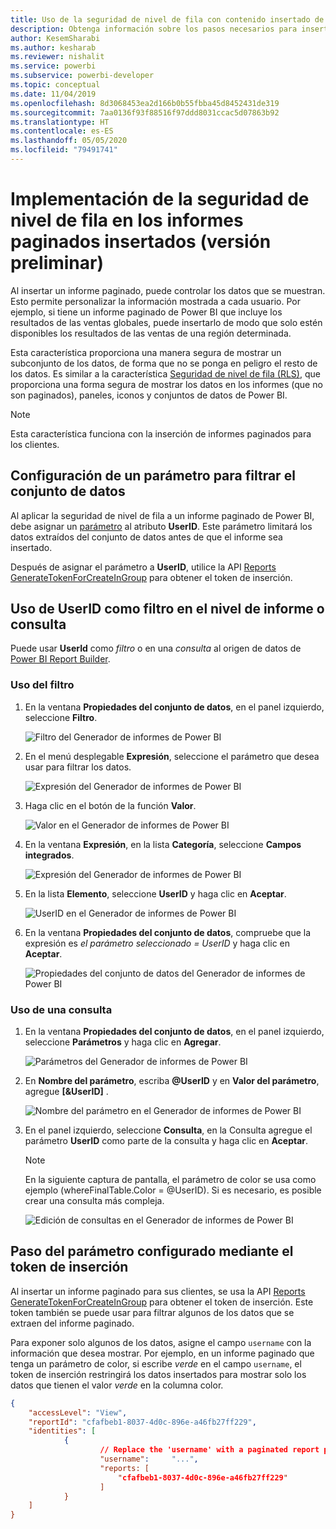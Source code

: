 ```yaml
---
title: Uso de la seguridad de nivel de fila con contenido insertado de Power BI
description: Obtenga información sobre los pasos necesarios para insertar contenido de Power BI en su aplicación.
author: KesemSharabi
ms.author: kesharab
ms.reviewer: nishalit
ms.service: powerbi
ms.subservice: powerbi-developer
ms.topic: conceptual
ms.date: 11/04/2019
ms.openlocfilehash: 8d3068453ea2d166b0b55fbba45d8452431de319
ms.sourcegitcommit: 7aa0136f93f88516f97ddd8031ccac5d07863b92
ms.translationtype: HT
ms.contentlocale: es-ES
ms.lasthandoff: 05/05/2020
ms.locfileid: "79491741"
---
```

# <a name="implementing-row-level-security-in-embedded-paginated-reports-preview"></a>Implementación de la seguridad de nivel de fila en los informes paginados insertados (versión preliminar)

Al insertar un informe paginado, puede controlar los datos que se muestran. Esto permite personalizar la información mostrada a cada usuario. Por ejemplo, si tiene un informe paginado de Power BI que incluye los resultados de las ventas globales, puede insertarlo de modo que solo estén disponibles los resultados de las ventas de una región determinada.

Esta característica proporciona una manera segura de mostrar un subconjunto de los datos, de forma que no se ponga en peligro el resto de los datos. Es similar a la característica [Seguridad de nivel de fila (RLS)](embedded-row-level-security.md), que proporciona una forma segura de mostrar los datos en los informes (que no son paginados), paneles, iconos y conjuntos de datos de Power BI.  

> [!NOTE]
> Esta característica funciona con la inserción de informes paginados para los clientes.

## <a name="configuring-a-parameter-to-filter-the-dataset"></a>Configuración de un parámetro para filtrar el conjunto de datos

Al aplicar la seguridad de nivel de fila a un informe paginado de Power BI, debe asignar un [parámetro](../../paginated-reports/report-builder-parameters.md) al atributo **UserID**. Este parámetro limitará los datos extraídos del conjunto de datos antes de que el informe sea insertado.

Después de asignar el parámetro a **UserID**, utilice la API [Reports GenerateTokenForCreateInGroup](https://docs.microsoft.com/rest/api/power-bi/embedtoken/reports_generatetokenforcreateingroup) para obtener el token de inserción.

## <a name="use-userid-as-a-filter-at-report-or-query-level"></a>Uso de UserID como filtro en el nivel de informe o consulta

Puede usar **UserId** como *filtro* o en una *consulta* al origen de datos de [Power BI Report Builder](../../paginated-reports/report-builder-power-bi.md).

### <a name="using-the-filter"></a>Uso del filtro

1. En la ventana **Propiedades del conjunto de datos**, en el panel izquierdo, seleccione **Filtro**.

    ![Filtro del Generador de informes de Power BI](media/paginated-reports-row-level-security/filter.png)

2. En el menú desplegable **Expresión**, seleccione el parámetro que desea usar para filtrar los datos.

     ![Expresión del Generador de informes de Power BI](media/paginated-reports-row-level-security/expression.png)

3. Haga clic en el botón de la función **Valor**. 

    ![Valor en el Generador de informes de Power BI](media/paginated-reports-row-level-security/function.png)

4. En la ventana **Expresión**, en la lista **Categoría**, seleccione **Campos integrados**.

    ![Expresión del Generador de informes de Power BI](media/paginated-reports-row-level-security/built-in-fields.png)

5. En la lista **Elemento**, seleccione **UserID** y haga clic en **Aceptar**.

    ![UserID en el Generador de informes de Power BI](media/paginated-reports-row-level-security/userid.png)

6. En la ventana **Propiedades del conjunto de datos**, compruebe que la expresión es *el parámetro seleccionado = UserID* y haga clic en **Aceptar**.

    ![Propiedades del conjunto de datos del Generador de informes de Power BI](media/paginated-reports-row-level-security/verify.png)

### <a name="using-a-query"></a>Uso de una consulta

1. En la ventana **Propiedades del conjunto de datos**, en el panel izquierdo, seleccione **Parámetros** y haga clic en **Agregar**.

    ![Parámetros del Generador de informes de Power BI](media/paginated-reports-row-level-security/parameters.png)

2. En **Nombre del parámetro**, escriba **\@UserID** y en **Valor del parámetro**, agregue **[&UserID]** .

    ![Nombre del parámetro en el Generador de informes de Power BI](media/paginated-reports-row-level-security/parameter-name.png) 

3. En el panel izquierdo, seleccione **Consulta**, en la Consulta agregue el parámetro **UserID** como parte de la consulta y haga clic en **Aceptar**.
    > [!NOTE]
    > En la siguiente captura de pantalla, el parámetro de color se usa como ejemplo (whereFinalTable.Color = @UserID). Si es necesario, es posible crear una consulta más compleja.

    ![Edición de consultas en el Generador de informes de Power BI](media/paginated-reports-row-level-security/query-edit.png)

## <a name="passing-the-configured-parameter-using-the-embed-token"></a>Paso del parámetro configurado mediante el token de inserción

Al insertar un informe paginado para sus clientes, se usa la API [Reports GenerateTokenForCreateInGroup](https://docs.microsoft.com/rest/api/power-bi/embedtoken/reports_generatetokenforcreateingroup) para obtener el token de inserción. Este token también se puede usar para filtrar algunos de los datos que se extraen del informe paginado.

Para exponer solo algunos de los datos, asigne el campo `username` con la información que desea mostrar. Por ejemplo, en un informe paginado que tenga un parámetro de color, si escribe *verde* en el campo `username`, el token de inserción restringirá los datos insertados para mostrar solo los datos que tienen el valor *verde* en la columna color.

```JSON
{
    "accessLevel": "View",
    "reportId": "cfafbeb1-8037-4d0c-896e-a46fb27ff229",
    "identities": [
            {
                    // Replace the 'username' with a paginated report parameter
                    "username":     "...",
                    "reports: [
                        "cfafbeb1-8037-4d0c-896e-a46fb27ff229"
                    ]
            }
    ]
}
```
